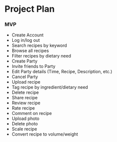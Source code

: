 # Project Plan

### MVP
+ Create Account
+ Log in/log out
+ Search recipes by keyword
+ Browse all recipes
+ Filter recipes by dietary need
+ Create Party
+ Invite friends to Party
+ Edit Party details (Time, Recipe, Description, etc.)
+ Cancel Party
+ Upload recipe
+ Tag recipe by ingredient/dietary need
+ Delete recipe
+ Share recipe
+ Review recipe
+ Rate recipe
+ Comment on recipe
+ Upload photo
+ Delete photo
+ Scale recipe
+ Convert recipe to volume/weight
